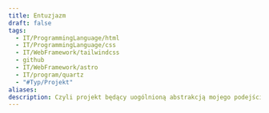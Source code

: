 ```yaml
---
title: Entuzjazm
draft: false
tags:
  - IT/ProgrammingLanguage/html
  - IT/ProgrammingLanguage/css
  - IT/WebFramework/tailwindcss
  - github
  - IT/WebFramework/astro
  - IT/program/quartz
  - "#Typ/Projekt"
aliases: 
description: Czyli projekt będący uogólnioną abstrakcją mojego podejścia do blogowania
---
```

 
